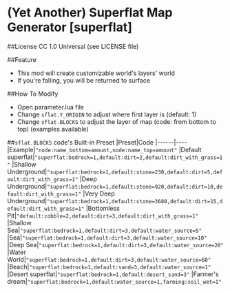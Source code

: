 (Yet Another) Superflat Map Generator [superflat]
=========

##License
CC 1.0 Universal (see LICENSE file)

##Feature
- This mod will create customizable world's layers' world
- If you're falling, you will be returned to surface

##How To Modify
- Open parameter.lua file
- Change `sflat.Y_ORIGIN` to adjust where first layer is (default: 1)
- Change `sflat.BLOCKS` to adjust the layer of map (code: from bottom to top) (examples available)

##`sflat.BLOCKS` code's Built-in Preset
|Preset|Code
|------|----
|Example|`"node:name_bottom=amount,node:name_top=amount"`
|Default superflat|`"superflat:bedrock=1,default:dirt=2,default:dirt_with_grass=1"`
|Shallow Underground|`"superflat:bedrock=1,default:stone=230,default:dirt=5,default:dirt_with_grass=1"`
|Deep Underground|`"superflat:bedrock=1,default:stone=920,default:dirt=10,default:dirt_with_grass=1"`
|Very Deep Underground|`"superflat:bedrock=1,default:stone=3680,default:dirt=15,default:dirt_with_grass=1"`
|Bottomless Pit|`"default:cobble=2,default:dirt=3,default:dirt_with_grass=1"`
|Shallow Sea|`"superflat:bedrock=1,default:dirt=3,default:water_source=5"`
|Sea|`"superflat:bedrock=1,default:dirt=3,default:water_source=10"`
|Deep Sea|`"superflat:bedrock=1,default:dirt=3,default:water_source=20"`
|Water World|`"superflat:bedrock=1,default:dirt=3,default:water_source=60"`
|Beach|`"superflat:bedrock=1,default:sand=3,default:water_source=1"`
|Desert superflat|`"superflat:bedrock=1,default:desert_sand=3"`
|Farmer's dream|`"superflat:bedrock=1,default:water_source=1,farming:soil_wet=1"`
